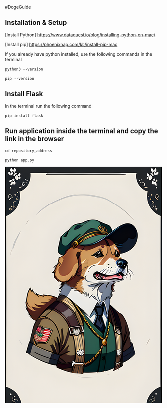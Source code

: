 #DogeGuide

## Installation & Setup

[Install Python] https://www.dataquest.io/blog/installing-python-on-mac/

[Install pip] https://phoenixnap.com/kb/install-pip-mac

If you already have python installed, use the following commands in the terminal

```
python3 --version
```

```
pip --version
```

## Install Flask

In the terminal run the following command

```
pip install flask
```


## Run application inside the terminal and copy the link in the browser

```
cd repository_address
```

```
python app.py
```

![Doge_Guide](https://github.com/TAKO1428/DogueGuide/blob/main/Doge_Guide-main/avatar/Doge.png)
